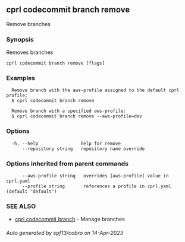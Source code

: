 ## cprl codecommit branch remove

Remove branches

### Synopsis

Removes branches

```
cprl codecommit branch remove [flags]
```

### Examples

```
  Remove branch with the aws-profile assigned to the default cprl profile:
  $ cprl codecommit branch remove
  
  Remove branch with a specified aws-profile:
  $ cprl codecommit branch remove --aws-profile=dev
```

### Options

```
  -h, --help                help for remove
      --repository string   repository name override
```

### Options inherited from parent commands

```
      --aws-profile string   overrides [aws-profile] value in cprl.yaml
      --profile string       references a profile in cprl.yaml (default "default")
```

### SEE ALSO

* [cprl codecommit branch](cprl_codecommit_branch.md)	 - Manage branches

###### Auto generated by spf13/cobra on 14-Apr-2023
